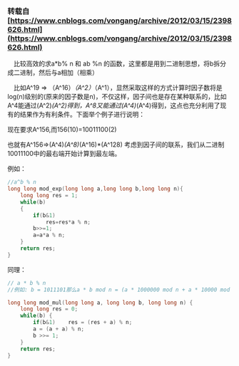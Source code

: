 ### 转载自[https://www.cnblogs.com/vongang/archive/2012/03/15/2398626.html](https://www.cnblogs.com/vongang/archive/2012/03/15/2398626.html)



&#8195;比较高效的求a*b% n 和 ab %n 的函数，这里都是用到二进制思想，将b拆分成二进制，然后与a相加（相乘）

&#8195;比如A^19  =>  （A^16）*（A^2）*（A^1），显然采取这样的方式计算时因子数将是log(n)级别的(原来的因子数是n)，不仅这样，因子间也是存在某种联系的，比如A^4能通过(A^2)*(A^2)得到，A^8又能通过(A^4)*(A^4)得到，这点也充分利用了现有的结果作为有利条件。下面举个例子进行说明：

现在要求A^156,而156(10)=10011100(2) 

也就有A^156=>(A^4)*(A^8)*(A^16)*(A^128)  考虑到因子间的联系，我们从二进制10011100中的最右端开始计算到最左端。

例如：
```c++
//a^b % n
long long mod_exp(long long a,long long b,long long n){
    long long res = 1;
    while(b)
    {
        if(b&1)
            res=res*a % n;
        b>>=1;
        a=a*a % n;
    }
    return res;
}
```
同理：

```c++
// a * b % n
//例如: b = 1011101那么a * b mod n = (a * 1000000 mod n + a * 10000 mod n + a * 1000 mod n + a * 100 mod n + a * 1 mod n) mod n 

long long mod_mul(long long a, long long b, long long n) {
    long long res = 0;
    while(b) {
        if(b&1)    res = (res + a) % n;
        a = (a + a) % n;
        b >>= 1;
    }
    return res;
}
```